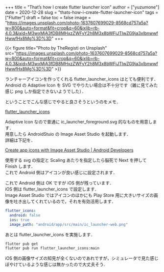 +++
title = "That’s how I create flutter launcher icon"
author = ["yuzumone"]
date = 2020-12-28
slug = "thats-how-i-create-flutter-launcher-icon"
tags = ["Flutter"]
draft = false
toc = false
image = "https://images.unsplash.com/photo-1637607699029-8568cd757a5a?w=800&auto=format&fit=crop&q=60&ixlib=rb-4.0.3&ixid=M3wxMjA3fDB8MHxzZWFyY2h8M3x8bWFjJTIwZG9ja3xlbnwwfHwwfHx8Mg%3D%3D"
+++

{{< figure title="Photo by TheRegisti on Unsplash" src="https://images.unsplash.com/photo-1637607699029-8568cd757a5a?w=800&auto=format&fit=crop&q=60&ixlib=rb-4.0.3&ixid=M3wxMjA3fDB8MHxzZWFyY2h8M3x8bWFjJTIwZG9ja3xlbnwwfHwwfHx8Mg%3D%3D" >}}

ランチャーアイコンを作ってくれる flutter_launcher_icons はとても便利です． <br/>
Android の Adaptive Icon を SVG でやりたい場合は不十分です（雑に見てみた感じ png しか指定できないようでした）． <br/>

ということでこんな感じでやると良さそうというのをメモ． <br/>

[flutter_launcher_icons](https://pub.dev/packages/flutter_launcher_icons) <br/>

Adaptive Icon なので普通に ic_launcher_foreground.svg 的なものを用意します． <br/>
用意したら AndroidStuio の Image Asset Studio を起動します． <br/>
詳細は下記を． <br/>

[Create app icons with Image Asset Studio | Android Developers](https://developer.android.com/studio/write/image-asset-studio) <br/>

使用する svg の指定と Scaling あたりを指定したら脳死で Next を押して Finish します． <br/>
これで Android 側はアイコンが良い感じに設定されます． <br/>

これで Android 側は OK ですが iOS 側が残っています． <br/>
iOS 側は flutter_launcher_icons で設定します． <br/>
Image Asset Studio ではアイコンのほかにも Play Store 用に大きいサイズの画像を吐き出してくれているので，それを有効活用します． <br/>

```yaml
flutter_icons:
  android: false
  ios: true
  image_path: "android/app/src/main/ic_launcher-web.png"
```

あとは flutter_launcher_icons を実施します． <br/>

```bash
flutter pub get
flutter pub run flutter_launcher_icons:main
```

iOS 側の画像サイズの知見が全くないのであれですが，シミュレータで見た感じぼやけているような感じは無かったので大丈夫そう． <br/>

